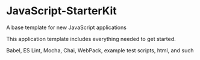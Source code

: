 # JavaScript-StarterKit
A base template for new JavaScript applications

This application template includes everything needed to get started.

Babel, ES Lint, Mocha, Chai, WebPack, example test scripts, html, and such
